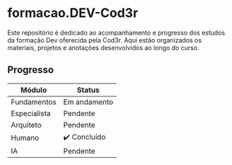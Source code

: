 # formacao.DEV-Cod3r
Este repositório é dedicado ao acompanhamento e progresso dos estudos da formação Dev oferecida pela Cod3r. Aqui estão organizados os materiais, projetos e anotações desenvolvidos ao longo do curso.


## Progresso

| Módulo          | Status  |
|-----------------|---------|
| Fundamentos | Em andamento |
| Especialista | Pendente |
| Arquiteto | Pendente |
| Humano | ✔️ Concluído |
| IA | Pendente |